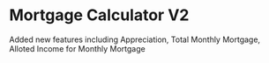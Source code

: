 # Mortgage Calculator V2
Added new features including Appreciation, Total Monthly Mortgage, Alloted Income for Monthly Mortgage
